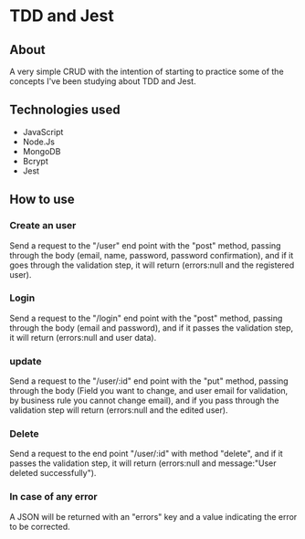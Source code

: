 # TDD and Jest

## About

A very simple CRUD with the intention of starting to practice some of the concepts I've been studying about TDD and Jest.

## Technologies used

 * JavaScript
 * Node.Js
 * MongoDB
 * Bcrypt
 * Jest

## How to use

### Create an user

Send a request to the "/user" end point with the "post" method, passing through the body (email, name, password, password confirmation), and if it goes through the validation step, it will return (errors:null and the registered user).

### Login

Send a request to the "/login" end point with the "post" method, passing through the body (email and password), and if it passes the validation step, it will return (errors:null and user data).

### update

Send a request to the "/user/:id" end point with the "put" method, passing through the body (Field you want to change, and user email for validation, by business rule you cannot change email), and if you pass through the validation step will return (errors:null and the edited user).

### Delete

Send a request to the end point "/user/:id" with method "delete", and if it passes the validation step, it will return (errors:null and message:"User deleted successfully").

### In case of any error

A JSON will be returned with an "errors" key and a value indicating the error to be corrected.
